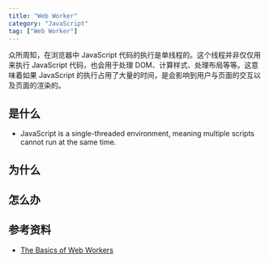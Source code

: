 ```yaml
---
title: "Web Worker"
category: "JavaScript"
tag: ["Web Worker"]
---
```


众所周知，在浏览器中 JavaScript 代码的执行是单线程的。这个线程并非仅仅用来执行 JavaScript 代码，也会用于处理 DOM、计算样式、处理布局等等。这意味着如果 JavaScript 的执行占用了大量的时间，是会影响到用户与页面的交互以及页面的渲染的。

## 是什么

- JavaScript is a single-threaded environment, meaning multiple scripts cannot run at the same time.

## 为什么

## 怎么办

## 参考资料

- [The Basics of Web Workers](https://www.html5rocks.com/en/tutorials/workers/basics/)
